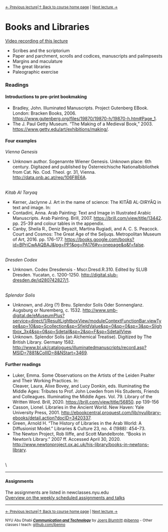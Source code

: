 <sup>[&larr; Previous lecture](/files/03.md)|[&uarr; Back to course home page](/README.md) | [Next lecture &rarr;](/files/05.md)</sup>  

# Books and Libraries
[Video recording of this lecture](https://stream.nyu.edu/media/Communication+%26+Technology+-+04/1_it8p9l74)
- Scribes and the scriptorium
- Paper and parchment, scrolls and codices, manuscripts and palimpsests
- Margins and maculature
- The great libraries
- Paleographic exercise

### Readings
#### Introductions to pre-print bookmaking
- Bradley, John. Illuminated Manuscripts. Project Gutenberg EBook. London: Bracken Books, 2006. https://www.gutenberg.org/files/19870/19870-h/19870-h.htm#Page_1.
- The J. Paul Getty Museum. “The Making of a Medieval Book,” 2003. https://www.getty.edu/art/exhibitions/making/.

#### Four examples

_Vienna Genesis_
- Unknown author. Sogenannte Wiener Genesis. Unknown place: 6th century. Digitazed and published by Österreichische Nationalbibliothek from Cat. No. Cod. Theol. gr. 31, Vienna. http://data.onb.ac.at/rep/106F8E6A.
 
\
_Kitab Al Taryaq_
- Kerner, Jaclynne J. Art in the name of science: The KITĀB AL-DIRYĀQ in text and image. In:
- Contadini, Anna. Arab Painting: Text and Image in Illustrated Arabic Manuscripts. Arab Painting. Brill, 2007. https://brill.com/view/title/13442. pp. 25-39 and colour tables in the appendix.
- Canby, Sheila R., Deniz Beyazit, Martina Rugiadi, and A. C. S. Peacock. Court and Cosmos: The Great Age of the Seljuqs. Metropolitan Museum of Art, 2016. pp. 176-177. https://books.google.com/books?id=BPrjCwAAQBAJ&lpg=PP1&pg=PA176#v=onepage&q&f=false.

\
_Dresden Codex_
- Unknown. Codex Dresdensis - Mscr.Dresd.R.310. Edited by SLUB Dresden. Yucatan, c. 1200-1250. http://digital.slub-dresden.de/id280742827/1.

\
_Splendor Solis_
- Unknown, and Jörg (?) Breu. Splendor Solis Oder Sonnenglanz. Augsburg or Nuremberg, c. 1532. http://www.smb-digital.de/eMuseumPlus?service=direct/1/ResultLightboxView/moduleContextFunctionBar.viewType&sp=10&sp=Scollection&sp=SfieldValue&sp=0&sp=0&sp=3&sp=Slightbox_3x4&sp=0&sp=Sdetail&sp=2&sp=F&sp=SdetailView.
- Unknown. Splendor Solis (an Alchemical Treatise). Digitized by The British Library. Germany 1582. http://www.bl.uk/catalogues/illuminatedmanuscripts/record.asp?MSID=7881&CollID=8&NStart=3469.

#### Further readings
- Luker, Emma. Some Observations on the Artists of the Leiden Psalter and Their Working Practices. In:  
Cleaver, Laura, Alixe Bovey, and Lucy Donkin, eds. Illuminating the Middle Ages: Tributes to Prof. John Lowden from His Students, Friends and Colleagues. Illuminating the Middle Ages. Vol. 79. Library of the Written Word. Brill, 2020. https://brill.com/view/title/56850. pp 139-156
- Casson, Lionel. Libraries in the Ancient World. New Haven: Yale University Press, 2001. http://ebookcentral.proquest.com/lib/nyulibrary-ebooks/detail.action?docID=3420337.
- Green, Arnold H. “The History of Libraries in the Arab World: A Diffusionist Model.” Libraries & Culture 23, no. 4 (1988): 454–73.
- The Newton Project, Rob Iliffe, and Scott Mandelbrote. “Books in Newton’s Library.” 2007 ff. Accessed April 30, 2020. http://www.newtonproject.ox.ac.uk/his-library/books-in-newtons-library.

\
\
***

#### Assignments
The assignments are listed in newclasses.nyu.edu  
[Overview on the weekly scheduled assignments and talks](https://docs.google.com/spreadsheets/d/10EElPgwd0SA_fW2tWd3AjJ3SswVbAe7kLfOHETJjV4k/edit?usp=sharing)  


***
<sup>[&larr; Previous lecture](/files/03.md)|[&uarr; Back to course home page](/README.md) | [Next lecture &rarr;](/files/05.md)</sup>  
  
<sup>NYU Abu Dhabi ***[Communication and Technology](/README.md)*** by [Joerg Blumtritt](https://jbenno.net) [@jbenno](https://twitter.com/jbenno) - Other classes I teach: [github.com/jbenno](https://github.com/jbenno/teaching/blob/master/README.md)</sup>
